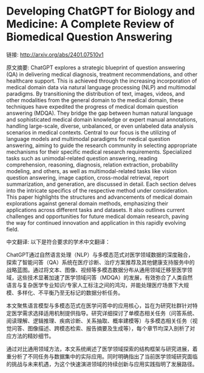 # Developing ChatGPT for Biology and Medicine: A Complete Review of Biomedical Question Answering

链接: http://arxiv.org/abs/2401.07510v1

原文摘要:
ChatGPT explores a strategic blueprint of question answering (QA) in
delivering medical diagnosis, treatment recommendations, and other healthcare
support. This is achieved through the increasing incorporation of medical
domain data via natural language processing (NLP) and multimodal paradigms. By
transitioning the distribution of text, images, videos, and other modalities
from the general domain to the medical domain, these techniques have expedited
the progress of medical domain question answering (MDQA). They bridge the gap
between human natural language and sophisticated medical domain knowledge or
expert manual annotations, handling large-scale, diverse, unbalanced, or even
unlabeled data analysis scenarios in medical contexts. Central to our focus is
the utilizing of language models and multimodal paradigms for medical question
answering, aiming to guide the research community in selecting appropriate
mechanisms for their specific medical research requirements. Specialized tasks
such as unimodal-related question answering, reading comprehension, reasoning,
diagnosis, relation extraction, probability modeling, and others, as well as
multimodal-related tasks like vision question answering, image caption,
cross-modal retrieval, report summarization, and generation, are discussed in
detail. Each section delves into the intricate specifics of the respective
method under consideration. This paper highlights the structures and
advancements of medical domain explorations against general domain methods,
emphasizing their applications across different tasks and datasets. It also
outlines current challenges and opportunities for future medical domain
research, paving the way for continued innovation and application in this
rapidly evolving field.

中文翻译:
以下是符合要求的学术中文翻译：

ChatGPT通过自然语言处理（NLP）与多模态范式对医学领域数据的深度融合，探索了智能问答（QA）系统在医疗诊断、治疗方案推荐及其他健康支持服务中的战略蓝图。通过将文本、图像、视频等多模态数据分布从通用领域迁移至医学领域，这些技术显著加速了医学领域问答（MDQA）的发展，有效弥合了人类自然语言与复杂医学专业知识/专家人工标注之间的鸿沟，并能处理医疗场景下大规模、多样化、不平衡乃至无标记的数据分析任务。

本文聚焦语言模型与多模态范式在医学问答中的应用核心，旨在为研究社群针对特定医学需求选择适用机制提供指导。研究详细探讨了单模态相关任务（问答系统、阅读理解、逻辑推理、疾病诊断、关系抽取、概率建模等）与多模态相关任务（视觉问答、图像描述、跨模态检索、报告摘要及生成等），每个章节均深入剖析了对应方法的精妙细节。

通过对比通用领域方法，本文系统阐述了医学领域探索的结构框架与研究进展，着重分析了不同任务与数据集中的实际应用。同时明确指出了当前医学领域研究面临的挑战与未来机遇，为这个快速演进领域的持续创新与应用实践指明了发展路径。


